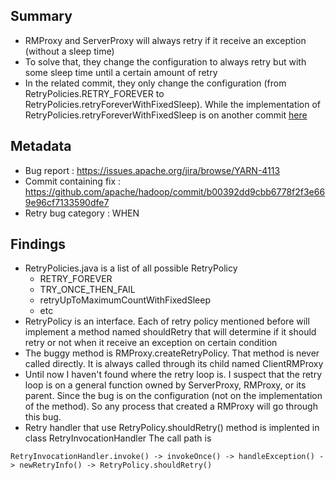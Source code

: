 ## Summary
* RMProxy and ServerProxy will always retry if it receive an exception (without a sleep time)
* To solve that, they change the configuration to always retry but with some sleep time until a certain amount of retry
* In the related commit, they only change the configuration (from RetryPolicies.RETRY_FOREVER to RetryPolicies.retryForeverWithFixedSleep). While the implementation of RetryPolicies.retryForeverWithFixedSleep is on another commit [here](https://github.com/apache/hadoop/commit/6b97fa6652da29a203f1537508b43333633eb760)

## Metadata
* Bug report : https://issues.apache.org/jira/browse/YARN-4113
* Commit containing fix : https://github.com/apache/hadoop/commit/b00392dd9cbb6778f2f3e669e96cf7133590dfe7 
* Retry bug category : WHEN

## Findings
* RetryPolicies.java is a list of all possible RetryPolicy
    * RETRY_FOREVER
    * TRY_ONCE_THEN_FAIL
    * retryUpToMaximumCountWithFixedSleep
    * etc
*  RetryPolicy is an interface. Each of retry policy mentioned before will implement a method named shouldRetry that will determine if it should retry or not when it receive an exception on certain condition
* The buggy method is RMProxy.createRetryPolicy. That method is never called directly. It is always called through its child named ClientRMProxy
* Until now I haven't found where the retry loop is. I suspect that the retry loop is on a general function owned by ServerProxy, RMProxy, or its parent. Since the bug is on the configuration (not on the implementation of the method). So any process that created a RMProxy will go through this bug.
* Retry handler that use RetryPolicy.shouldRetry() method is implented in class RetryInvocationHandler
The call path is
```
RetryInvocationHandler.invoke() -> invokeOnce() -> handleException() -> newRetryInfo() -> RetryPolicy.shouldRetry()
```



